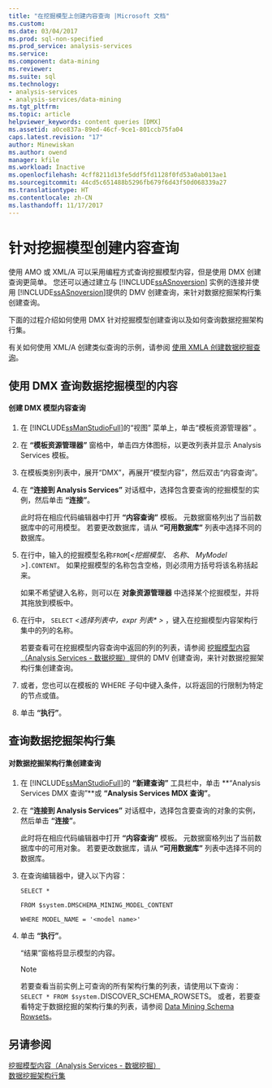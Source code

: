 ```yaml
---
title: "在挖掘模型上创建内容查询 |Microsoft 文档"
ms.custom: 
ms.date: 03/04/2017
ms.prod: sql-non-specified
ms.prod_service: analysis-services
ms.service: 
ms.component: data-mining
ms.reviewer: 
ms.suite: sql
ms.technology:
- analysis-services
- analysis-services/data-mining
ms.tgt_pltfrm: 
ms.topic: article
helpviewer_keywords: content queries [DMX]
ms.assetid: a0ce837a-89ed-46cf-9ce1-801ccb75fa04
caps.latest.revision: "17"
author: Minewiskan
ms.author: owend
manager: kfile
ms.workload: Inactive
ms.openlocfilehash: 4cff8211d13fe5ddf5fd1128f0fd53a0ab013ae1
ms.sourcegitcommit: 44cd5c651488b5296fb679f6d43f50d068339a27
ms.translationtype: HT
ms.contentlocale: zh-CN
ms.lasthandoff: 11/17/2017
---
```

# <a name="create-a-content-query-on-a-mining-model"></a>针对挖掘模型创建内容查询
  使用 AMO 或 XML/A 可以采用编程方式查询挖掘模型内容，但是使用 DMX 创建查询更简单。 您还可以通过建立与 [!INCLUDE[ssASnoversion](../../includes/ssasnoversion-md.md)] 实例的连接并使用 [!INCLUDE[ssASnoversion](../../includes/ssasnoversion-md.md)]提供的 DMV 创建查询，来针对数据挖掘架构行集创建查询。  
  
 下面的过程介绍如何使用 DMX 针对挖掘模型创建查询以及如何查询数据挖掘架构行集。  
  
 有关如何使用 XML/A 创建类似查询的示例，请参阅 [使用 XMLA 创建数据挖掘查询](../../analysis-services/data-mining/create-a-data-mining-query-by-using-xmla.md)。  
  
## <a name="querying-data-mining-model-content-by-using-dmx"></a>使用 DMX 查询数据挖掘模型的内容  
  
#### <a name="to-create-a-dmx-model-content-query"></a>创建 DMX 模型内容查询  
  
1.  在 [!INCLUDE[ssManStudioFull](../../includes/ssmanstudiofull-md.md)]的“视图”  菜单上，单击“模板资源管理器” 。  
  
2.  在 **“模板资源管理器”** 窗格中，单击四方体图标，以更改列表并显示 Analysis Services 模板。  
  
3.  在模板类别列表中，展开“DMX”，再展开“模型内容”，然后双击“内容查询”。  
  
4.  在 **“连接到 Analysis Services”** 对话框中，选择包含要查询的挖掘模型的实例，然后单击 **“连接”**。  
  
     此时将在相应代码编辑器中打开 **“内容查询”** 模板。 元数据窗格列出了当前数据库中的可用模型。 若要更改数据库，请从 **“可用数据库”** 列表中选择不同的数据库。  
  
5.  在行中，输入的挖掘模型名称`FROM`[*\<挖掘模型、 名称、 MyModel >*]`.CONTENT`。 如果挖掘模型的名称包含空格，则必须用方括号将该名称括起来。  
  
     如果不希望键入名称，则可以在 **对象资源管理器** 中选择某个挖掘模型，并将其拖放到模板中。  
  
6.  在行中， `SELECT` *\<选择列表中，expr 列表\* >* ，键入在挖掘模型内容架构行集中的列的名称。  
  
     若要查看可在挖掘模型内容查询中返回的列的列表，请参阅 [挖掘模型内容（Analysis Services - 数据挖掘）](../../analysis-services/data-mining/mining-model-content-analysis-services-data-mining.md)提供的 DMV 创建查询，来针对数据挖掘架构行集创建查询。  
  
7.  或者，您也可以在模板的 WHERE 子句中键入条件，以将返回的行限制为特定的节点或值。  
  
8.  单击 **“执行”**。  
  
## <a name="querying-the-data-mining-schema-rowsets"></a>查询数据挖掘架构行集  
  
#### <a name="to-create-a-query-against-the-data-mining-schema-rowset"></a>对数据挖掘架构行集创建查询  
  
1.  在 [!INCLUDE[ssManStudioFull](../../includes/ssmanstudiofull-md.md)]的 **“新建查询”** 工具栏中，单击 **“Analysis Services DMX 查询”**或 **“Analysis Services MDX 查询”**。  
  
2.  在 **“连接到 Analysis Services”** 对话框中，选择包含要查询的对象的实例，然后单击 **“连接”**。  
  
     此时将在相应代码编辑器中打开 **“内容查询”** 模板。 元数据窗格列出了当前数据库中的可用对象。 若要更改数据库，请从 **“可用数据库”** 列表中选择不同的数据库。  
  
3.  在查询编辑器中，键入以下内容：  
  
     `SELECT *`  
  
     `FROM $system.DMSCHEMA_MINING_MODEL_CONTENT`  
  
     `WHERE MODEL_NAME = '<model name>'`  
  
4.  单击 **“执行”**。  
  
     “结果”窗格将显示模型的内容。  
  
    > [!NOTE]  
    >  若要查看当前实例上可查询的所有架构行集的列表，请使用以下查询： `SELECT * FROM $system.`DISCOVER_SCHEMA_ROWSETS。 或者，若要查看特定于数据挖掘的架构行集的列表，请参阅 [Data Mining Schema Rowsets](../../analysis-services/schema-rowsets/data-mining/data-mining-schema-rowsets.md)。  
  
## <a name="see-also"></a>另请参阅  
 [挖掘模型内容（Analysis Services - 数据挖掘）](../../analysis-services/data-mining/mining-model-content-analysis-services-data-mining.md)   
 [数据挖掘架构行集](../../analysis-services/schema-rowsets/data-mining/data-mining-schema-rowsets.md)  
  
  
